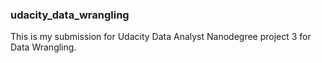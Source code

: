 ### udacity_data_wrangling

This is my submission for Udacity Data Analyst Nanodegree project 3 for Data Wrangling.